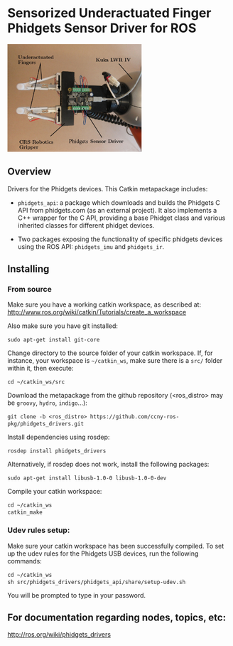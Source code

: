 Sensorized Underactuated Finger Phidgets Sensor Driver for ROS
==============================================================

<img src="/img/setup.jpg" width="60%">

Overview
---------------------------------------------

Drivers for the Phidgets devices. This Catkin metapackage includes:

 * `phidgets_api`: a package which downloads and builds the Phidgets C API from
   phidgets.com (as an external project). It also implements a C++ wrapper
   for the C API, providing a base Phidget class and various inherited classes
   for different phidget devices.

 * Two packages exposing the functionality of specific phidgets devices using
   the ROS API: `phidgets_imu` and `phidgets_ir`.


Installing
---------------------------------------------

### From source ###

Make sure you have a working catkin workspace, as described at:
http://www.ros.org/wiki/catkin/Tutorials/create_a_workspace

Also make sure you have git installed:

    sudo apt-get install git-core

Change directory to the source folder of your catkin workspace.
If, for instance, your workspace is `~/catkin_ws`, make sure there is
a `src/` folder within it, then execute:

    cd ~/catkin_ws/src

Download the metapackage from the github repository (<ros_distro> may be `groovy`, `hydro`, `indigo`...):

    git clone -b <ros_distro> https://github.com/ccny-ros-pkg/phidgets_drivers.git

Install dependencies using rosdep:

    rosdep install phidgets_drivers

Alternatively, if rosdep does not work, install the following packages:

    sudo apt-get install libusb-1.0-0 libusb-1.0-0-dev

Compile your catkin workspace:

    cd ~/catkin_ws
    catkin_make

### Udev rules setup: ###

Make sure your catkin workspace has been successfully compiled.
To set up the udev rules for the Phidgets USB devices, run the following commands:

    cd ~/catkin_ws
    sh src/phidgets_drivers/phidgets_api/share/setup-udev.sh

You will be prompted to type in your password.


For documentation regarding nodes, topics, etc:
---------------------------------------------

http://ros.org/wiki/phidgets_drivers
